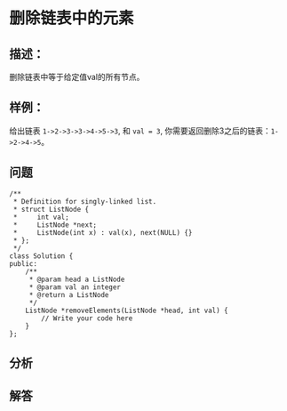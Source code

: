 # 删除链表中的元素

## 描述：
删除链表中等于给定值val的所有节点。

## 样例：
给出链表 `1->2->3->3->4->5->3`, 和 `val = 3`, 你需要返回删除3之后的链表：`1->2->4->5`。

## 问题
```
/**
 * Definition for singly-linked list.
 * struct ListNode {
 *     int val;
 *     ListNode *next;
 *     ListNode(int x) : val(x), next(NULL) {}
 * };
 */
class Solution {
public:
    /**
     * @param head a ListNode
     * @param val an integer
     * @return a ListNode
     */
    ListNode *removeElements(ListNode *head, int val) {
        // Write your code here
    }
};
```

## 分析

## 解答
